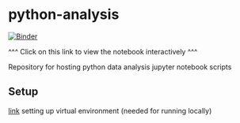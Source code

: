 # python-analysis
[![Binder](https://mybinder.org/badge_logo.svg)](https://mybinder.org/v2/gh/zacharynp/python-analysis.git/main)

^^^ Click on this link to view the notebook interactively ^^^

Repository for hosting python data analysis jupyter notebook scripts

## Setup

[link](https://janakiev.com/blog/jupyter-virtual-envs/) setting up virtual environment (needed for running locally)